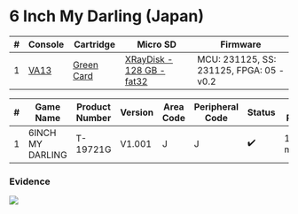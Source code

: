 # 6 Inch My Darling (Japan)

| #   | Console                                             | Cartridge                                                                           | Micro SD                                                                                | Firmware                                 |
| --- | --------------------------------------------------- | ----------------------------------------------------------------------------------- | --------------------------------------------------------------------------------------- | ---------------------------------------- |
| 1   | [VA13](../../../../../Info/Consoles/VA13/README.md) | [Green Card](../../../../../Info/Cartridges/RetroGameParadiseStore/1.32F/README.md) | [XRayDisk - 128 GB - fat32](../../../../../Info/SdCards/XRayDisk/128GB/fat32/README.md) | MCU: 231125, SS: 231125, FPGA: 05 - v0.2 |

| #   | Game Name        | Product Number | Version | Area Code | Peripheral Code | Status             | Time Played |
| --- | ---------------- | -------------- | ------- | --------- | --------------- | ------------------ | ----------- |
| 1   | 6INCH MY DARLING | T-19721G       | V1.001  | J         | J               | :heavy_check_mark: | 13 minutes  |

### Evidence

[![](https://img.youtube.com/vi/qGIdcPnGj7E/0.jpg)](https://www.youtube.com/watch?v=qGIdcPnGj7E)
